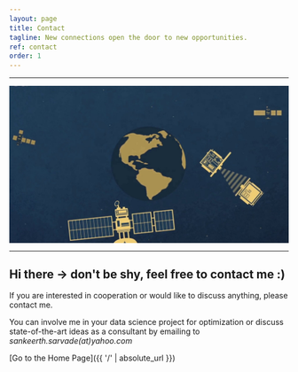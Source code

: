 ```yaml
---
layout: page
title: Contact
tagline: New connections open the door to new opportunities.
ref: contact
order: 1
---
```

---

<img align="center" src="/assets/css/IMG_5050.jpg">

---

## Hi there -> don't be shy, feel free to contact me :)

If you are interested in cooperation or would like to discuss anything, please contact me.

You can involve me in your data science project for optimization or discuss state-of-the-art ideas as a consultant by emailing to *sankeerth.sarvade(at)yahoo.com*


[Go to the Home Page]({{ '/' | absolute_url }})
